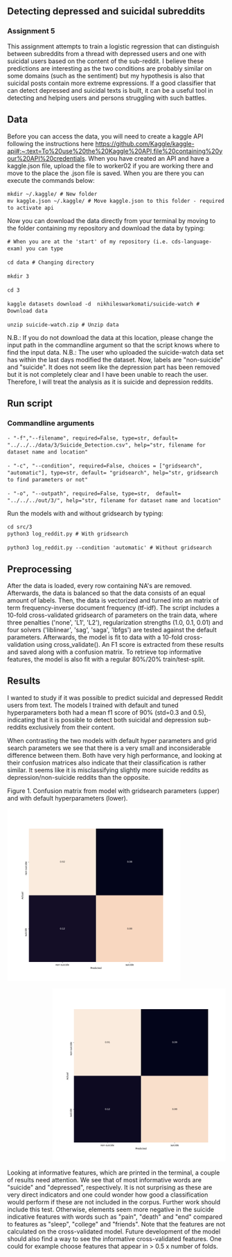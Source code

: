 ## Detecting depressed and suicidal subreddits
### Assignment 5

This assignment attempts to train a logistic regression that can distinguish between subreddits from a thread with depressed users and one with suicidal users based on the content of the sub-reddit. I believe these predictions are interesting as the two conditions are probably similar on some domains (such as the sentiment) but my hypothesis is also that suicidal posts contain more extreme expressions.  If a good classifier that can detect depressed and suicidal texts is built, it can be a useful tool in detecting and helping users and persons struggling with such battles.   

## Data

Before you can access the data, you will need to create a kaggle API following the instructions here https://github.com/Kaggle/kaggle-api#:~:text=To%20use%20the%20Kaggle%20API,file%20containing%20your%20API%20credentials. When you have created an API and have a kaggle.json file, upload the file to worker02 if you are working there and move to the place the .json file is saved. When you are there you can execute the commands below:

```
mkdir ~/.kaggle/ # New folder 
mv kaggle.json ~/.kaggle/ # Move kaggle.json to this folder - required to activate api
```
Now you can download the data directly from your terminal by moving to the folder containing my repository and download the data by typing:

```
# When you are at the 'start' of my repository (i.e. cds-language-exam) you can type

cd data # Changing directory 

mkdir 3

cd 3

kaggle datasets download -d  nikhileswarkomati/suicide-watch # Download data

unzip suicide-watch.zip # Unzip data
```
N.B.: If you do not download the data at this location, please change the input path in the commandline argument so that the script knows where to find the input data.
N.B.: The user who uploaded the suicide-watch data set has within the last days modified the dataset. Now, labels are "non-suicide" and "suicide". It does not seem like the depression part has been removed but it is not completely clear and I have been unable to reach the user. Therefore, I will treat the analysis as it is suicide and depression reddits. 

## Run script
### Commandline arguments
```
- "-f","--filename", required=False, type=str, default= "../../../data/3/Suicide_Detection.csv", help="str, filename for dataset name and location"

- "-c", "--condition", required=False, choices = ["gridsearch", "automatic"], type=str, default= "gridsearch", help="str, gridsearch to find parameters or not"   

- "-o", "--outpath", required=False, type=str,  default= "../../../out/3/", help="str, filename for dataset name and location"
```
Run the models with and without gridsearch by typing:

```
cd src/3
python3 log_reddit.py # With gridsearch

python3 log_reddit.py --condition 'automatic' # Without gridsearch
```

## Preprocessing

After the data is loaded, every row containing NA's are removed. Afterwards, the data is balanced so that the data consists of an equal amount of labels. Then, the data is vectorized and turned into an matrix of term frequency-inverse document frequency (tf-idf). The script includes a 10-fold cross-validated gridsearch of parameters on the train data, where three penalties ('none', 'L1', 'L2'), regularization strengths (1.0, 0.1, 0.01) and four solvers ('liblinear', 'sag', 'saga', 'lbfgs') are tested against the default parameters. Afterwards, the model is fit to data with a 10-fold cross-validation using cross_validate(). An F1 score is extracted from these results and saved along with a confusion matrix. To retrieve top informative features, the model is also fit with a regular 80%/20% train/test-split. 


## Results 

I wanted to study if it was possible to predict suicidal and depressed Reddit users from text. The models I trained with default and tuned hyperparameters both had a mean f1 score of 90% (std=0.3 and 0.5), indicating that it is possible to detect both suicidal and depression sub-reddits exclusively from their content.

When contrasting the two models with default hyper parameters and grid search parameters we see that there is a very small and inconsiderable difference between them. Both have very high performance, and looking at their confusion matrices also indicate that their classification is rather similar. It seems like it is misclassifying slightly more suicide reddits as depression/non-suicide reddits than the opposite. 

Figure 1. Confusion matrix from model with gridsearch parameters (upper) and with default hyperparameters (lower).

<p align="left">
    <img src="../../out/3/gridsearch_model_confusion_matrix.png" alt="Logo" width="400" height="400">
  <p>

<p align="right">
    <img src="../../out/3/automatic_model_confusion_matrix.png" alt="Logo" width="400" height="400">
  <p>

Looking at informative features, which are printed in the terminal, a couple of results need attention. We see that of most informative words are "suicide" and "depressed", respectively. It is not surprising as these are very direct indicators and one could wonder how good a classification would perform if these are not included in the corpus. Further work should include this test. Otherwise, elements seem more negative in the suicide indicative features with words such as "pain", "death" and "end" compared to features as "sleep", "college" and "friends". Note that the features are not calculated on the cross-validated model. Future development of the model should also find a way to see the informative cross-validated features. One could for example choose features that appear in > 0.5 x number of folds.


